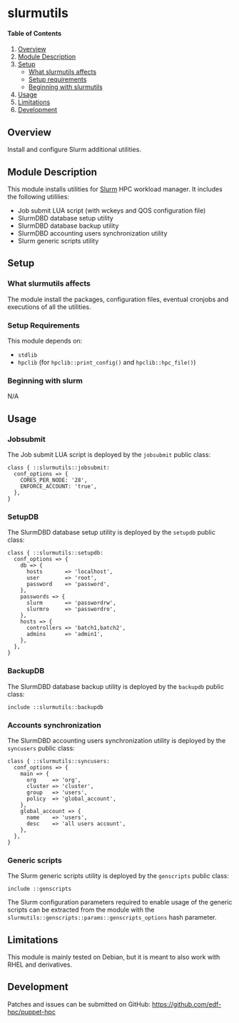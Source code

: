 # slurmutils

#### Table of Contents

1. [Overview](#overview)
2. [Module Description](#module-description)
3. [Setup](#setup)
    * [What slurmutils affects](#what-slurmutils-affects)
    * [Setup requirements](#setup-requirements)
    * [Beginning with slurmutils](#beginning-with-slurmutils)
4. [Usage](#usage)
5. [Limitations](#limitations)
6. [Development](#development)

## Overview

Install and configure Slurm additional utilities.

## Module Description

This module installs utilities for [Slurm](http://slurm.schedmd.com/) HPC
workload manager. It includes the following utililies:

* Job submit LUA script (with wckeys and QOS configuration file)
* SlurmDBD database setup utility
* SlurmDBD database backup utility
* SlurmDBD accounting users synchronization utility
* Slurm generic scripts utility

## Setup

### What slurmutils affects

The module install the packages, configuration files, eventual cronjobs and
executions of all the utilities.

### Setup Requirements

This module depends on:

* `stdlib`
* `hpclib` (for `hpclib::print_config()` and `hpclib::hpc_file()`)

### Beginning with slurm

N/A

## Usage

### Jobsubmit

The Job submit LUA script is deployed by the `jobsubmit` public class:

```
class { ::slurmutils::jobsubmit:
  conf_options => {
    CORES_PER_NODE: '28',
    ENFORCE_ACCOUNT: 'true',
  },
}
```

### SetupDB

The SlurmDBD database setup utility is deployed by the `setupdb` public class:

```
class { ::slurmutils::setupdb:
  conf_options => {
    db => {
      hosts       => 'localhost',
      user        => 'root',
      password    => 'password',
    },
    passwords => {
      slurm       => 'passwordrw',
      slurmro     => 'passwordro',
    },
    hosts => {
      controllers => 'batch1,batch2',
      admins      => 'admin1',
    },
  },
}
```

### BackupDB

The SlurmDBD database backup utility is deployed by the `backupdb` public class:

```
include ::slurmutils::backupdb
```

### Accounts synchronization

The SlurmDBD accounting users synchronization utility is deployed by the
`syncusers` public class:

```
class { ::slurmutils::syncusers:
  conf_options => {
    main => {
      org     => 'org',
      cluster => 'cluster',
      group   => 'users',
      policy  => 'global_account',
    },
    global_account => {
      name    => 'users',
      desc    => 'all users account',
    },
  },
}
```

### Generic scripts

The Slurm generic scripts utility is deployed by the `genscripts` public class:

```
include ::genscripts
```

The Slurm configuration parameters required to enable usage of the generic
scripts can be extracted from the module with the
`slurmutils::genscripts::params::genscripts_options` hash parameter.

## Limitations

This module is mainly tested on Debian, but it is meant to also work with RHEL and
derivatives.

## Development

Patches and issues can be submitted on GitHub:
https://github.com/edf-hpc/puppet-hpc
